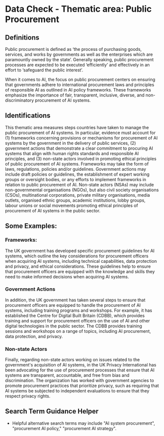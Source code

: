 
# Data Check - Thematic area: Public Procurement

## Definitions

Public procurement is defined as ‘the process of purchasing goods, services, and works by governments as well as the enterprises which are paramountly owned by the state’. Generally speaking, public procurement processes are expected to be executed ‘efficiently’ and effectively in an effort to ‘safeguard the public interest’.

When it comes to AI, the focus on public procurement centers on ensuring that governments adhere to international procurement laws and principles of responsible AI as outlined in AI policy frameworks. These frameworks emphasize the importance of fair, transparent, inclusive, diverse, and non-discriminatory procurement of AI systems.


## Identifications

This thematic area measures steps countries have taken to manage the public procurement of AI systems. In particular, evidence must account for (1) frameworks concerning provisions or mechanisms for procurement of AI systems by the government in the delivery of public services, (2) government actions that demonstrate a clear commitment to procuring AI systems that align with human rights standards and responsible AI principles, and (3) non-state actors involved in promoting ethical principles of public procurement of AI systems.
Frameworks may take the form of laws, regulations, policies and/or guidelines. Government actions may include draft policies or guidelines, the establishment of expert working groups or oversight bodies, or any efforts to implement frameworks in relation to public procurement of AI. Non-state actors (NSAs) may include non-governmental organisations (NGOs), but also civil society organisations (CSOs), multinational corporations, private military organisations, media outlets, organised ethnic groups, academic institutions, lobby groups, labour unions or social movements promoting ethical principles of procurement of AI systems in the public sector.

## Some Examples:

### Frameworks:

The UK government has developed specific procurement guidelines for AI systems, which outline the key considerations for procurement officers when acquiring AI systems, including technical capabilities, data protection and privacy, and ethical considerations. These guidelines help to ensure that procurement officers are
equipped with the knowledge and skills they need to make informed decisions when acquiring AI systems.

### Government Actions

In addition, the UK government has taken several steps to ensure that procurement officers are equipped to handle the procurement of AI systems, including training programs and workshops. For example, it has established the Centre for Digital Built Britain (CDBB), which provides training and support for procurement officers on the use of AI and other digital technologies in the public sector. The CDBB provides training sessions and workshops on a range of topics, including AI procurement, data protection, and privacy.

### Non-state Actors

Finally, regarding non-state actors working on issues related to the government's acquisition of AI systems, in the UK Privacy International has been advocating for the use of procurement processes that ensure that AI systems are transparent, accountable, and free from bias and discrimination. The organization has worked with government agencies to promote procurement practices that prioritize privacy, such as requiring that AI systems be subjected to independent evaluations to ensure that they respect privacy rights.


## Search Term Guidance Helper

- Helpful alternative search terms may include "AI system procurement", "procurement AI policy," "procurement AI strategy".
